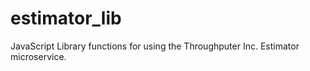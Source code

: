 # estimator_lib
JavaScript Library functions for using the Throughputer Inc. Estimator microservice.
